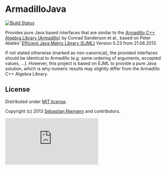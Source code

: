 ArmadilloJava
==================================================

[![Build Status](https://travis-ci.org/SebastianNiemann/ArmadilloJava.png?branch=master)](https://travis-ci.org/SebastianNiemann/ArmadilloJava)

Provides pure Java based interfaces that are similar to the [Armadillo C++ Algebra Library (Armadillo)](http://arma.sourceforge.net/) by Conrad Sanderson et al., based on Peter Abeles' [Efficient Java Matrix Library (EJML)](http://efficient-java-matrix-library.googlecode.com) Version 0.23 from 21.06.2013.

If not stated otherwise (marked as non-canonical), the provided interfaces should be identical to Armadillo (e.g. same ordering of arguments, accepted values, ...). However, this project is based on EJML to provide a pure Java solution, which is why numeric results may slightly differ from the Armadillo C++ Algebra Library.

License
-------

Distributed under [MIT license](http://opensource.org/licenses/MIT).

Copyright (c) 2013 [Sebastian Niemann](mailto:niemann@sra.uni-hannover.de) and contributors.

![piwik](https://sebastianniemann.net/piwik/piwik.php?idsite=2&amp;rec=1)
